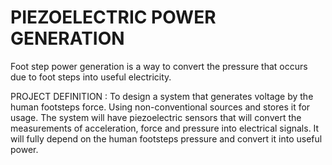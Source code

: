 # PIEZOELECTRIC POWER GENERATION
Foot step power generation is a way to convert the pressure that occurs due to foot steps into useful electricity.

PROJECT DEFINITION : 
To design a system that generates voltage by the human footsteps force. Using non-conventional sources and stores it for usage. The system will have piezoelectric sensors that will convert the measurements of acceleration, force and pressure into electrical signals. It will fully depend on the human footsteps pressure and convert it into useful power.

